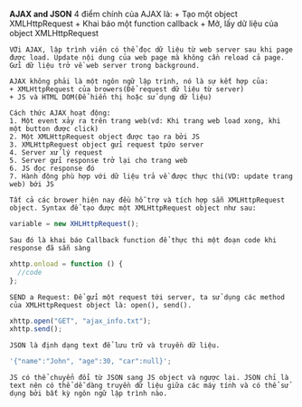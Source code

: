 **AJAX and JSON**
4 điểm chính của AJAX là: + Tạo một object XMLHttpRequest + Khai báo một function callback + Mở, lấy dữ liệu của object XMLHttpRequest

    VỚi AJAX, lập trình viên có thể đọc dữ liệu từ web server sau khi page được load. Update nội dung của web page mà không cần reload cả page. Gửi dữ liệu trở về web server trong background.

    AJAX không phải là một ngôn ngữ lập trình, nó là sự kết hợp của:
    + XMLHttpRequest của browers(Để request dữ liệu từ server)
    + JS và HTML DOM(Để hiển thị hoặc sử dụng dữ liệu)

    Cách thức AJAX hoạt động:
    1. Một event xảy ra trên trang web(vd: Khi trang web load xong, khi một button được click)
    2. Một XMLHttpRequest object được tạo ra bởi JS
    3. XMLHttpRequest object gửi request tpứo server
    4. Server xử lý request
    5. Server gửi response trở lại cho trang web
    6. JS đọc response đó
    7. Hành động phù hợp với dữ liệu trả về được thực thi(VD: update trang web) bới JS

    Tất cả các brower hiện nay đều hỗ trợ và tích hợp sẵn XMLHttpRequest object. Syntax để tạo được một XMLHttpRequest object như sau:

```js
variable = new XHLHttpRequest();
```

    Sau đó là khai báo Callback function để thực thi một đoạn code khi response đã sẵn sàng

```js
xhttp.onload = function () {
  //code
};
```

    SEND a Request: Để gửi một request tới server, ta sử dụng các method của XMLHttpRequest object là: open(), send().

```js
xhttp.open("GET", "ajax_info.txt");
xhttp.send();
```

    JSON là định dạng text để lưu trữ và truyền dữ liệu.

```js
'{"name":"John", "age":30, "car":null}';
```

    JS có thể chuyển đổi từ JSON sang JS object và ngược lại. JSON chỉ là text nên có thể dễ dàng truyền dữ liệu giữa các máy tính và có thể sử dụng bởi bất kỳ ngôn ngữ lập trình nào.
